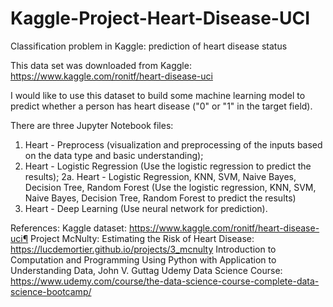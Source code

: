 # Kaggle-Project-Heart-Disease-UCI
Classification problem in Kaggle: prediction of heart disease status

This data set was downloaded from Kaggle:
https://www.kaggle.com/ronitf/heart-disease-uci

I would like to use this dataset to build some machine learning model to predict whether a person has heart disease ("0" or "1" in the target field).

There are three Jupyter Notebook files:
1. Heart - Preprocess (visualization and preprocessing of the inputs based on the data type and basic understanding);
2. Heart - Logistic Regression (Use the logistic regression to predict the results);
2a. Heart - Logistic Regression, KNN, SVM, Naive Bayes, Decision Tree, Random Forest (Use the logistic regression, KNN, SVM, Naive Bayes, Decision Tree, Random Forest to predict the results)
3. Heart - Deep Learning (Use neural network for prediction).

References:
Kaggle dataset: https://www.kaggle.com/ronitf/heart-disease-uci¶
Project McNulty: Estimating the Risk of Heart Disease: https://lucdemortier.github.io/projects/3_mcnulty
Introduction to Computation and Programming Using Python with Application to Understanding Data, John V. Guttag
Udemy Data Science Course: https://www.udemy.com/course/the-data-science-course-complete-data-science-bootcamp/
